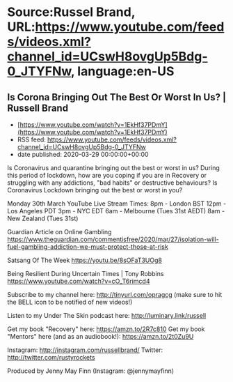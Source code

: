 # Source:Russel Brand, URL:https://www.youtube.com/feeds/videos.xml?channel_id=UCswH8ovgUp5Bdg-0_JTYFNw, language:en-US

## Is Corona Bringing Out The Best Or Worst In Us? | Russell Brand
 - [https://www.youtube.com/watch?v=1EkHf37PDmY](https://www.youtube.com/watch?v=1EkHf37PDmY)
 - RSS feed: https://www.youtube.com/feeds/videos.xml?channel_id=UCswH8ovgUp5Bdg-0_JTYFNw
 - date published: 2020-03-29 00:00:00+00:00

Is Coronavirus and quarantine bringing out the best or worst in us? During this period of lockdown, how are you coping if you are in Recovery or struggling with any addictions, "bad habits" or destructive behaviours? Is Coronavirus Lockdown bringing out the best or worst in you? 

Monday 30th March YouTube Live Stream Times:
8pm - London BST
12pm - Los Angeles PDT
3pm - NYC EDT
6am - Melbourne (Tues 31st AEDT)
8am - New Zealand (Tues 31st)

Guardian Article on Online Gambling
https://www.theguardian.com/commentisfree/2020/mar/27/isolation-will-fuel-gambling-addiction-we-must-protect-those-at-risk

Satsang Of The Week 
https://youtu.be/8sOFaT3UOg8

Being Resilient During Uncertain Times | Tony Robbins
https://www.youtube.com/watch?v=cO_T6rimcd4


Subscribe to my channel here: http://tinyurl.com/opragcg
(make sure to hit the BELL icon to be notified of new videos!)

Listen to my Under The Skin podcast here: 
http://luminary.link/russell

Get my book "Recovery" here: https://amzn.to/2R7c810
Get my book "Mentors" here (and as an audiobook!): https://amzn.to/2t0Zu9U

Instagram: http://instagram.com/russellbrand/
Twitter: http://twitter.com/rustyrockets

Produced by Jenny May Finn (Instagram: @jennymayfinn)

